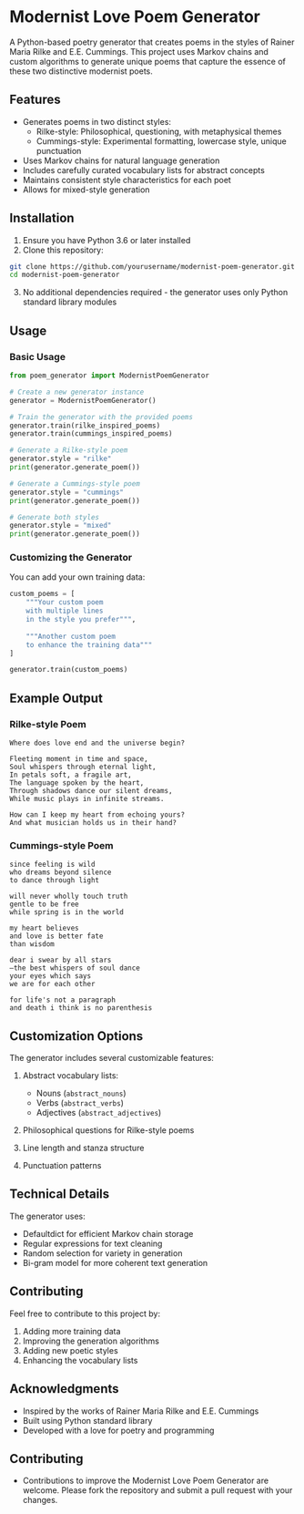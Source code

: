 # Modernist Love Poem Generator

A Python-based poetry generator that creates poems in the styles of Rainer Maria Rilke and E.E. Cummings. This project uses Markov chains and custom algorithms to generate unique poems that capture the essence of these two distinctive modernist poets.

## Features

- Generates poems in two distinct styles:
  - Rilke-style: Philosophical, questioning, with metaphysical themes
  - Cummings-style: Experimental formatting, lowercase style, unique punctuation
- Uses Markov chains for natural language generation
- Includes carefully curated vocabulary lists for abstract concepts
- Maintains consistent style characteristics for each poet
- Allows for mixed-style generation

## Installation

1. Ensure you have Python 3.6 or later installed
2. Clone this repository:
```bash
git clone https://github.com/yourusername/modernist-poem-generator.git
cd modernist-poem-generator
```

3. No additional dependencies required - the generator uses only Python standard library modules

## Usage

### Basic Usage

```python
from poem_generator import ModernistPoemGenerator

# Create a new generator instance
generator = ModernistPoemGenerator()

# Train the generator with the provided poems
generator.train(rilke_inspired_poems)
generator.train(cummings_inspired_poems)

# Generate a Rilke-style poem
generator.style = "rilke"
print(generator.generate_poem())

# Generate a Cummings-style poem
generator.style = "cummings"
print(generator.generate_poem())

# Generate both styles
generator.style = "mixed"
print(generator.generate_poem())
```

### Customizing the Generator

You can add your own training data:

```python
custom_poems = [
    """Your custom poem
    with multiple lines
    in the style you prefer""",
    
    """Another custom poem
    to enhance the training data"""
]

generator.train(custom_poems)
```

## Example Output

### Rilke-style Poem
```
Where does love end and the universe begin?

Fleeting moment in time and space,
Soul whispers through eternal light,
In petals soft, a fragile art,
The language spoken by the heart,
Through shadows dance our silent dreams,
While music plays in infinite streams.

How can I keep my heart from echoing yours?
And what musician holds us in their hand?
```

### Cummings-style Poem
```
since feeling is wild
who dreams beyond silence
to dance through light

will never wholly touch truth
gentle to be free
while spring is in the world

my heart believes
and love is better fate
than wisdom

dear i swear by all stars
—the best whispers of soul dance
your eyes which says
we are for each other

for life's not a paragraph
and death i think is no parenthesis
```

## Customization Options

The generator includes several customizable features:

1. Abstract vocabulary lists:
   - Nouns (`abstract_nouns`)
   - Verbs (`abstract_verbs`)
   - Adjectives (`abstract_adjectives`)

2. Philosophical questions for Rilke-style poems
3. Line length and stanza structure
4. Punctuation patterns

## Technical Details

The generator uses:
- Defaultdict for efficient Markov chain storage
- Regular expressions for text cleaning
- Random selection for variety in generation
- Bi-gram model for more coherent text generation

## Contributing

Feel free to contribute to this project by:
1. Adding more training data
2. Improving the generation algorithms
3. Adding new poetic styles
4. Enhancing the vocabulary lists

## Acknowledgments

- Inspired by the works of Rainer Maria Rilke and E.E. Cummings
- Built using Python standard library
- Developed with a love for poetry and programming

## Contributing
- Contributions to improve the Modernist Love Poem Generator are welcome. Please fork the repository and submit a pull request with your changes.

